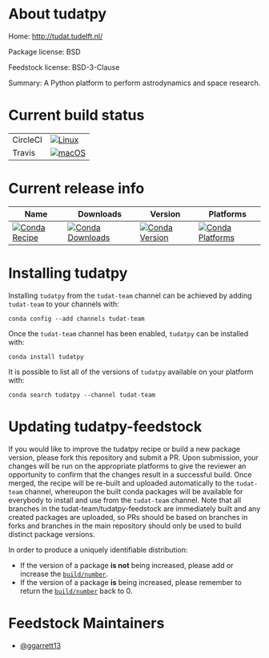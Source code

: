 About tudatpy
=============

Home: http://tudat.tudelft.nl/

Package license: BSD

Feedstock license: BSD-3-Clause

Summary: A Python platform to perform astrodynamics and space research.



Current build status
====================


<table><tr>
    <td>CircleCI</td>
    <td>
      <a href="https://circleci.com/gh/tudat-team/tudatpy-feedstock">
        <img alt="Linux" src="https://img.shields.io/circleci/project/github/tudat-team/tudatpy-feedstock/master.svg?label=Linux">
      </a>
    </td>
  </tr><tr>
    <td>Travis</td>
    <td>
      <a href="https://travis-ci.com/tudat-team/tudatpy-feedstock">
        <img alt="macOS" src="https://img.shields.io/travis/com/tudat-team/tudatpy-feedstock/master.svg?label=macOS">
      </a>
    </td>
  </tr>
</table>

Current release info
====================

| Name | Downloads | Version | Platforms |
| --- | --- | --- | --- |
| [![Conda Recipe](https://img.shields.io/badge/recipe-tudatpy-green.svg)](https://anaconda.org/tudat-team/tudatpy) | [![Conda Downloads](https://img.shields.io/conda/dn/tudat-team/tudatpy.svg)](https://anaconda.org/tudat-team/tudatpy) | [![Conda Version](https://img.shields.io/conda/vn/tudat-team/tudatpy.svg)](https://anaconda.org/tudat-team/tudatpy) | [![Conda Platforms](https://img.shields.io/conda/pn/tudat-team/tudatpy.svg)](https://anaconda.org/tudat-team/tudatpy) |

Installing tudatpy
==================

Installing `tudatpy` from the `tudat-team` channel can be achieved by adding `tudat-team` to your channels with:

```
conda config --add channels tudat-team
```

Once the `tudat-team` channel has been enabled, `tudatpy` can be installed with:

```
conda install tudatpy
```

It is possible to list all of the versions of `tudatpy` available on your platform with:

```
conda search tudatpy --channel tudat-team
```




Updating tudatpy-feedstock
==========================

If you would like to improve the tudatpy recipe or build a new
package version, please fork this repository and submit a PR. Upon submission,
your changes will be run on the appropriate platforms to give the reviewer an
opportunity to confirm that the changes result in a successful build. Once
merged, the recipe will be re-built and uploaded automatically to the
`tudat-team` channel, whereupon the built conda packages will be available for
everybody to install and use from the `tudat-team` channel.
Note that all branches in the tudat-team/tudatpy-feedstock are
immediately built and any created packages are uploaded, so PRs should be based
on branches in forks and branches in the main repository should only be used to
build distinct package versions.

In order to produce a uniquely identifiable distribution:
 * If the version of a package **is not** being increased, please add or increase
   the [``build/number``](https://conda.io/docs/user-guide/tasks/build-packages/define-metadata.html#build-number-and-string).
 * If the version of a package **is** being increased, please remember to return
   the [``build/number``](https://conda.io/docs/user-guide/tasks/build-packages/define-metadata.html#build-number-and-string)
   back to 0.

Feedstock Maintainers
=====================

* [@ggarrett13](https://github.com/ggarrett13/)

